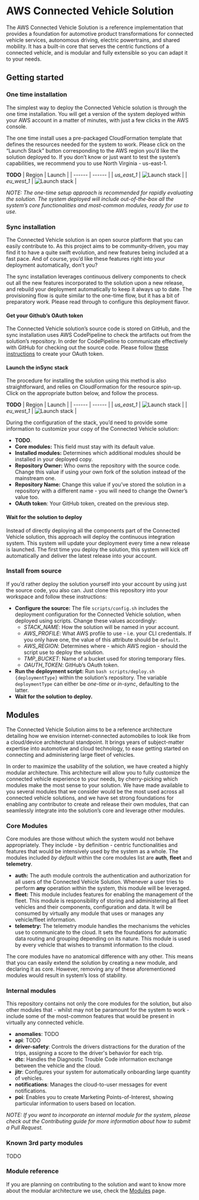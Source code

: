 # AWS Connected Vehicle Solution
The AWS Connected Vehicle Solution is a reference implementation that provides a foundation for automotive product transformations for connected vehicle services, autonomous driving, electric powertrains, and shared mobility. It has a built-in core that serves the centric functions of a connected vehicle, and is modular and fully extensible so you can adapt it to your needs.

## Getting started
### One time installation
The simplest way to deploy the Connected Vehicle solution is through the one time installation. You will get a version of the system deployed within your AWS account in a matter of minutes, with just a few clicks in the AWS console.

The one time install uses a pre-packaged CloudFormation template that defines the resources needed for the system to work. Please click on the “Launch Stack” button corresponding to the AWS region you’d like the solution deployed to. If you don’t know or just want to test the system’s capabilities, we recommend you to use North Virginia - us-east-1.

**TODO**
| Region        | Launch |
| ------        | ------ |
| _us_east_1_   | ![Launch stack](https://s3.amazonaws.com/cloudformation-examples/cloudformation-launch-stack.png) |
| _eu_west_1_   | ![Launch stack](https://s3.amazonaws.com/cloudformation-examples/cloudformation-launch-stack.png) |

_NOTE: The one-time setup approach is recommended for rapidly evaluating the solution. The system deployed will include out-of-the-box all the system’s core functionalities and most-common modules, ready for use to use._

### Sync installation
The Connected Vehicle solution is an open source platform that you can easily contribute to. As this project aims to be community-driven, you may find it to have a quite swift evolution, and new features being included at a fast pace. And of course, you’d like these features right into your deployment automatically, don’t you?

The sync installation leverages continuous delivery components to check out all the new features incorporated to the solution upon a new release, and rebuild your deployment automatically to keep it always up to date. The provisioning flow is quite similar to the one-time flow, but it has a bit of preparatory work. Please read through to configure this deployment flavor.

#### Get your Github’s OAuth token
The Connected Vehicle solution’s source code is stored on GitHub, and the sync installation uses AWS CodePipeline to check the artifacts out from the solution’s repository. In order for CodePipeline to communicate effectively with GitHub for checking out the source code. Please follow [these instructions](TODO-link) to create your OAuth token.

#### Launch the inSync stack
The procedure for installing the solution using this method is also straightforward, and relies on CloudFormation for the resource spin-up. Click on the appropriate button below, and follow the process.

**TODO**
| Region        | Launch |
| ------        | ------ |
| _us_east_1_   | ![Launch stack](https://s3.amazonaws.com/cloudformation-examples/cloudformation-launch-stack.png) |
| _eu_west_1_   | ![Launch stack](https://s3.amazonaws.com/cloudformation-examples/cloudformation-launch-stack.png) |

During the configuration of the stack, you’d need to provide some information to customize your copy of the Connected Vehicle solution:
* **TODO**.
* **Core modules:** This field must stay with its default value.
* **Installed modules:** Determines which additional modules should be installed in your deployed copy.
* **Repository Owner:** Who owns the repository with the source code. Change this value if using your own fork of the solution instead of the mainstream one.
* **Repository Name:** Change this value if you’ve stored the solution in a repository with a different name - you will need to change the Owner’s value too.
* **OAuth token**: Your GitHub token, created on the previous step.

#### Wait for the solution to deploy
Instead of directly deploying all the components part of the Connected Vehicle solution, this approach will deploy the continuous integration system. This system will update your deployment every time a new release is launched. The first time you deploy the solution, this system will kick off automatically and deliver the latest release into your account.

### Install from source
If you’d rather deploy the solution yourself into your account by using just the source code, you also can. Just clone this repository into your workspace and follow these instructions:

* **Configure the source:** The file `scripts/config.sh` includes the deployment configuration for the Connected Vehicle solution, when deployed using scripts. Change these values accordingly:
	* _STACK_NAME_: How the solution will be named in your account.
	* _AWS_PROFILE_: What AWS profile to use - i.e. your CLI credentials. If you only have one, the value of this attribute should be `default`.
	* _AWS_REGION_: Determines where - which AWS region - should the script use to deploy the solution.
	* _TMP_BUCKET_: Name of a bucket used for storing temporary files.
	* _OAUTH_TOKEN_: GitHub’s OAuth token.
* **Run the deployment script:** Run `bash scripts/deploy.sh {deploymentType}`  within the solution’s repository. The variable `deploymentType` can either be _one-time_ or _in-sync_, defaulting to the latter.
* **Wait for the solution to deploy.**

## Modules
The Connected Vehicle Solution aims to be a reference architecture detailing how we envision internet-connected automobiles to look like from a cloud/device architectural standpoint. It brings years of subject-matter expertise into  automotive and cloud technology, to ease getting started on connecting and administering large fleet of vehicles.

In order to maximize the usability of the solution, we have created a highly modular architecture. This architecture will allow you to fully customize the connected vehicle experience to your needs, by cherry-picking which modules make the most sense to your solution. We have made available to you several modules that we consider would be the most used across all connected vehicle solutions, and we have set strong foundations for enabling any contributor to create and release their own modules, that can seamlessly integrate into the solution’s core and leverage other modules.

### Core Modules
Core modules are those without which the system would not behave appropriately. They include - by definition - centric functionalities and features that would be intensively used by the system as a whole. The modules included _by default_ within the core modules list are **auth**, **fleet** and **telemetry**.
* **auth:** The auth module controls the authentication and authorization for all users of the Connected Vehicle Solution. Whenever a user tries to perform **any** operation within the system, this module will be leveraged.
* **fleet:** This module includes features for enabling the management of the fleet. This module is responsibility of storing and administering all fleet vehicles and their components, configuration and data. It will be consumed by virtually any module that uses or manages any vehicle/fleet information.
* **telemetry:** The telemetry module handles the mechanisms the vehicles use to communicate to the cloud. It sets the foundations for automatic data routing and grouping depending on its nature. This module is used by every vehicle that wishes to transmit information to the cloud.

The core modules have no anatomical difference with any other. This means that you can easily extend the solution by creating a new module, and declaring it as core. However, removing any of these aforementioned modules would result in system’s loss of stability.

### Internal modules
This repository contains not only the core modules for the solution, but also other modules that - whilst may not be paramount for the system to work - include some of the most-common features that would be present in virtually any connected vehicle.

* **anomalies**: TODO
* **api**: TODO
* **driver-safety**: Controls the drivers distractions for the duration of the trips, assigning a score to the driver's behavior for each trip.
* **dtc**: Handles the Diagnostic Trouble Code information exchange between the vehicle and the cloud.
* **jitr**: Configures your system for automatically onboarding large quantity of vehicles.
* **notifications**: Manages the cloud-to-user messages for event notifications.
* **poi**: Enables you to create Marketing Points-of-Interest, showing particular information to users based on location.

_NOTE: If you want to incorporate an internal module for the system, please check out the Contributing guide for more information about how to submit a Pull Request._

### Known 3rd party modules
TODO

### Module reference

If you are planning on contributing to the solution and want to know more about the modular architecture we use, check the [Modules](/MODULES.md) page.
